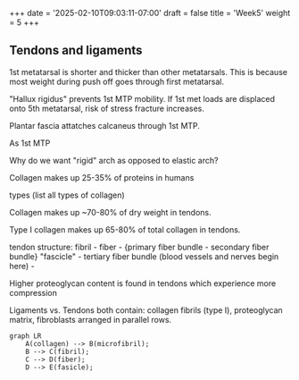 +++
date = '2025-02-10T09:03:11-07:00'
draft = false
title = 'Week5'
weight = 5
+++

## Tendons and ligaments

1st metatarsal is shorter and thicker than other metatarsals. This is because most weight during push off goes through first metatarsal.

"Hallux rigidus" prevents 1st MTP mobility. If 1st met loads are displaced onto 5th metatarsal, risk of stress fracture increases.

Plantar fascia attatches calcaneus through 1st MTP.

As 1st MTP

Why do we want "rigid" arch as opposed to elastic arch?

Collagen makes up 25-35% of proteins in humans

types (list all types of collagen)

Collagen makes up ~70-80% of dry weight in tendons.

Type I collagen makes up 65-80% of total collagen in tendons.

tendon structure:
fibril - fiber - {primary fiber bundle - secondary fiber bundle} "fascicle" - tertiary fiber bundle (blood vessels and nerves begin here) - 

Higher proteoglycan content is found in tendons which experience more compression

Ligaments vs. Tendons
both contain: collagen fibrils (type I), proteoglycan matrix, fibroblasts arranged in parallel rows.

```mermaid
graph LR
    A(collagen) --> B(microfibril);
    B --> C(fibril);
    C --> D(fiber);
    D --> E(fasicle);
```
